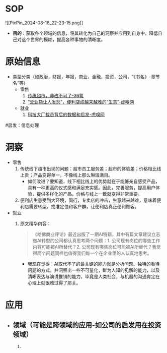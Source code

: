 # SOP

![[PixPin_2024-08-18_22-23-15.png]]

- **目的**：获取各个领域的信息，将其转化为自己的洞察并应用到自身中，降低自己对这个世界的模糊，提高各种事物的清晰度。

# 原始信息

- 类型分类（如政治，财报，年报，商业，金融，投资，公司，“《书名》-章节名”等）
	- 零售
		1. [传统超市，非改不可了-36氪](https://www.36kr.com/p/2997746131660420)
		2. [“营业额让人发愁”，便利店成越来越难的“生意”-虎嗅网](https://www.huxiu.com/article/3615914.html)
	- 就业
		1. [科技大厂裁员背后的数据和启发-虎嗅网](https://www.huxiu.com/article/3627002.html)

#启发：信息处理
# 洞察

- 零售
	1. 传统线下超市出现的问题：超市员工服务差；超市的体验差；价格相比线上贵；产品变得单一，不像线上那么琳琅满目。
		- 如何改进？要知道，线下相比线上的优势就在于能够亲自感受产品，具有一种更高的仪式感和满足充实感。因此，完善服务，提高用户体验，提供多样化的产品，价格与线上一致就变得非常重要。
	2. 便利店生意受到大环境，同行，专卖店的冲击，生意越来越难，意味着便利店需要转型，找准定位和客户群，让便利店真正便利顾客。
- 就业
	1. 原文精华内容：
		>《哈佛商业评论》最近出版了一期AI特辑，其中有篇文章建议立志做AI转型的公司都认真思考两个问题：1. 公司现有岗位的哪些工作内容可能被AI所替代？2. 公司现有哪些岗位可能被AI所替代？我觉得两个问题同样也值得我们每一个在企业里的人认真地思考。

		- 我现在觉得：AI取代不了的最关键的能力就是分析问题、独特的看待问题的方式，并洞察出一些不可量化，鲜为人知的见解的能力，以及清晰表达与演讲推销的能力，毕竟是人类社会，与机器的沟通肯定在心理上就很难过得了那关。

  



# 应用

- 领域（可能是跨领域的应用-如公司的启发用在投资领域）
	- 
		1. 

